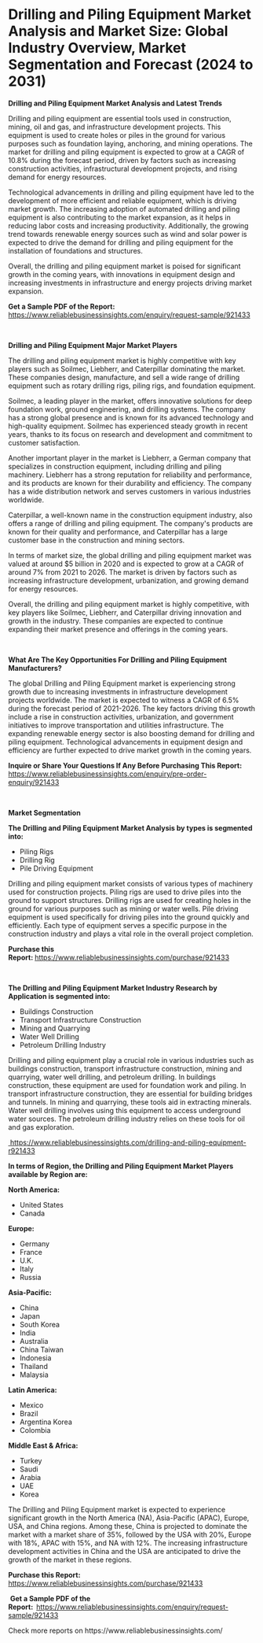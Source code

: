 <p><h1>Drilling and Piling Equipment Market Analysis and Market Size: Global Industry Overview, Market Segmentation and Forecast (2024 to 2031)</h1></p><p><strong>Drilling and Piling Equipment Market Analysis and Latest Trends</strong></p>
<p><p>Drilling and piling equipment are essential tools used in construction, mining, oil and gas, and infrastructure development projects. This equipment is used to create holes or piles in the ground for various purposes such as foundation laying, anchoring, and mining operations. The market for drilling and piling equipment is expected to grow at a CAGR of 10.8% during the forecast period, driven by factors such as increasing construction activities, infrastructural development projects, and rising demand for energy resources.</p><p>Technological advancements in drilling and piling equipment have led to the development of more efficient and reliable equipment, which is driving market growth. The increasing adoption of automated drilling and piling equipment is also contributing to the market expansion, as it helps in reducing labor costs and increasing productivity. Additionally, the growing trend towards renewable energy sources such as wind and solar power is expected to drive the demand for drilling and piling equipment for the installation of foundations and structures.</p><p>Overall, the drilling and piling equipment market is poised for significant growth in the coming years, with innovations in equipment design and increasing investments in infrastructure and energy projects driving market expansion.</p></p>
<p><strong>Get a Sample PDF of the Report:&nbsp;</strong> <a href="https://www.reliablebusinessinsights.com/enquiry/request-sample/921433">https://www.reliablebusinessinsights.com/enquiry/request-sample/921433</a></p>
<p>&nbsp;</p>
<p><strong>Drilling and Piling Equipment Major Market Players</strong></p>
<p><p>The drilling and piling equipment market is highly competitive with key players such as Soilmec, Liebherr, and Caterpillar dominating the market. These companies design, manufacture, and sell a wide range of drilling equipment such as rotary drilling rigs, piling rigs, and foundation equipment.</p><p>Soilmec, a leading player in the market, offers innovative solutions for deep foundation work, ground engineering, and drilling systems. The company has a strong global presence and is known for its advanced technology and high-quality equipment. Soilmec has experienced steady growth in recent years, thanks to its focus on research and development and commitment to customer satisfaction.</p><p>Another important player in the market is Liebherr, a German company that specializes in construction equipment, including drilling and piling machinery. Liebherr has a strong reputation for reliability and performance, and its products are known for their durability and efficiency. The company has a wide distribution network and serves customers in various industries worldwide.</p><p>Caterpillar, a well-known name in the construction equipment industry, also offers a range of drilling and piling equipment. The company's products are known for their quality and performance, and Caterpillar has a large customer base in the construction and mining sectors.</p><p>In terms of market size, the global drilling and piling equipment market was valued at around $5 billion in 2020 and is expected to grow at a CAGR of around 7% from 2021 to 2026. The market is driven by factors such as increasing infrastructure development, urbanization, and growing demand for energy resources.</p><p>Overall, the drilling and piling equipment market is highly competitive, with key players like Soilmec, Liebherr, and Caterpillar driving innovation and growth in the industry. These companies are expected to continue expanding their market presence and offerings in the coming years.</p></p>
<p>&nbsp;</p>
<p><strong>What Are The Key Opportunities For Drilling and Piling Equipment Manufacturers?</strong></p>
<p><p>The global Drilling and Piling Equipment market is experiencing strong growth due to increasing investments in infrastructure development projects worldwide. The market is expected to witness a CAGR of 6.5% during the forecast period of 2021-2026. The key factors driving this growth include a rise in construction activities, urbanization, and government initiatives to improve transportation and utilities infrastructure. The expanding renewable energy sector is also boosting demand for drilling and piling equipment. Technological advancements in equipment design and efficiency are further expected to drive market growth in the coming years.</p></p>
<p><strong>Inquire or Share Your Questions If Any Before Purchasing This Report:</strong> <a href="https://www.reliablebusinessinsights.com/enquiry/pre-order-enquiry/921433">https://www.reliablebusinessinsights.com/enquiry/pre-order-enquiry/921433</a></p>
<p>&nbsp;</p>
<p><strong>Market Segmentation</strong></p>
<p><strong>The Drilling and Piling Equipment Market Analysis by types is segmented into:</strong></p>
<p><ul><li>Piling Rigs</li><li>Drilling Rig</li><li>Pile Driving Equipment</li></ul></p>
<p><p>Drilling and piling equipment market consists of various types of machinery used for construction projects. Piling rigs are used to drive piles into the ground to support structures. Drilling rigs are used for creating holes in the ground for various purposes such as mining or water wells. Pile driving equipment is used specifically for driving piles into the ground quickly and efficiently. Each type of equipment serves a specific purpose in the construction industry and plays a vital role in the overall project completion.</p></p>
<p><strong>Purchase this Report:&nbsp;</strong><a href="https://www.reliablebusinessinsights.com/purchase/921433">https://www.reliablebusinessinsights.com/purchase/921433</a></p>
<p>&nbsp;</p>
<p><strong>The Drilling and Piling Equipment Market Industry Research by Application is segmented into:</strong></p>
<p><ul><li>Buildings Construction</li><li>Transport Infrastructure Construction</li><li>Mining and Quarrying</li><li>Water Well Drilling</li><li>Petroleum Drilling Industry</li></ul></p>
<p><p>Drilling and piling equipment play a crucial role in various industries such as buildings construction, transport infrastructure construction, mining and quarrying, water well drilling, and petroleum drilling. In buildings construction, these equipment are used for foundation work and piling. In transport infrastructure construction, they are essential for building bridges and tunnels. In mining and quarrying, these tools aid in extracting minerals. Water well drilling involves using this equipment to access underground water sources. The petroleum drilling industry relies on these tools for oil and gas exploration.</p></p>
<p><a href="https://www.reliablebusinessinsights.com/drilling-and-piling-equipment-r921433">&nbsp;https://www.reliablebusinessinsights.com/drilling-and-piling-equipment-r921433</a></p>
<p><strong>In terms of Region, the Drilling and Piling Equipment Market Players available by Region are:</strong></p>
<p>
    <p> <strong> North America: </strong>
        <ul>
            <li>United States</li>
            <li>Canada</li>
        </ul>
        </p> 
    <p> <strong> Europe: </strong>
        <ul>
            <li>Germany</li>
            <li>France</li>
            <li>U.K.</li>
            <li>Italy</li>
            <li>Russia</li>
        </ul>
        </p> 
    <p> <strong> Asia-Pacific: </strong>
        <ul>
            <li>China</li>
            <li>Japan</li>
            <li>South Korea</li>
            <li>India</li>
            <li>Australia</li>
            <li>China Taiwan</li>
            <li>Indonesia</li>
            <li>Thailand</li>
            <li>Malaysia</li>
        </ul>
        </p> 
    <p> <strong> Latin America: </strong>
        <ul>
            <li>Mexico</li>
            <li>Brazil</li>
            <li>Argentina Korea</li>
            <li>Colombia</li>
        </ul>
        </p> 
    <p> <strong> Middle East & Africa: </strong>
        <ul>
            <li>Turkey</li>
            <li>Saudi</li>
            <li>Arabia</li>
            <li>UAE</li>
            <li>Korea</li>
        </ul>
    </p>
    </p>
<p><p>The Drilling and Piling Equipment market is expected to experience significant growth in the North America (NA), Asia-Pacific (APAC), Europe, USA, and China regions. Among these, China is projected to dominate the market with a market share of 35%, followed by the USA with 20%, Europe with 18%, APAC with 15%, and NA with 12%. The increasing infrastructure development activities in China and the USA are anticipated to drive the growth of the market in these regions.</p></p>
<p><strong>Purchase this Report: </strong><a href="https://www.reliablebusinessinsights.com/purchase/921433">https://www.reliablebusinessinsights.com/purchase/921433</a></p>
<p>&nbsp;<strong>Get a Sample PDF of the Report:&nbsp;&nbsp;</strong><a href="https://www.reliablebusinessinsights.com/enquiry/request-sample/921433">https://www.reliablebusinessinsights.com/enquiry/request-sample/921433</a></p>
<p><strong></strong></p>
<p>Check more reports on https://www.reliablebusinessinsights.com/</p>